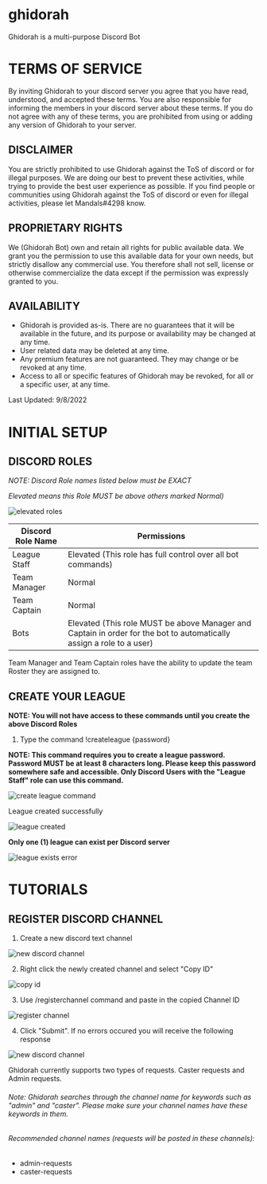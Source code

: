 # ghidorah
Ghidorah is a multi-purpose Discord Bot


# TERMS OF SERVICE
By inviting Ghidorah to your discord server you agree that you have read, understood, and accepted these terms. You are also responsible for informing the members in your discord server about these terms. If you do not agree with any of these terms, you are prohibited from using or adding any version of Ghidorah to your server.

## DISCLAIMER
You are strictly prohibited to use Ghidorah against the ToS of discord or for illegal purposes. We are doing our best to prevent these activities, while trying to provide the best user experience as possible. If you find people or communities using Ghidorah against the ToS of discord or even for illegal activities, please let Mandals#4298 know.

## PROPRIETARY RIGHTS
We (Ghidorah Bot) own and retain all rights for public available data. We grant you the permission to use this available data for your own needs, but strictly disallow any commercial use. You therefore shall not sell, license or otherwise commercialize the data except if the permission was expressly granted to you.

## AVAILABILITY
* Ghidorah is provided as-is. There are no guarantees that it will be available in the future, and its purpose or availability may be changed at any time.
* User related data may be deleted at any time.
* Any premium features are not guaranteed. They may change or be revoked at any time.
* Access to all or specific features of Ghidorah may be revoked, for all or a specific user, at any time.

Last Updated: 9/8/2022

# INITIAL SETUP
## DISCORD ROLES
*NOTE: Discord Role names listed below must be EXACT*

*Elevated means this Role MUST be above others marked Normal)*

![elevated roles](https://i.imgur.com/geapmEs.png)

Discord Role Name | Permissions
------------------|------------
League Staff      | Elevated (This role has full control over all bot commands)
Team Manager      | Normal
Team Captain      | Normal
Bots              | Elevated (This role MUST be above Manager and Captain in order for the bot to automatically assign a role to a user)

Team Manager and Team Captain roles have the ability to update the team Roster they are assigned to.

## CREATE YOUR LEAGUE
**NOTE: You will not have access to these commands until you create the above Discord Roles**

1. Type the command !createleague {password}

**NOTE: This command requires you to create a league password. Password MUST be at least 8 characters long. Please keep this password somewhere safe and accessible. Only Discord Users with the "League Staff" role can use this command.**

![create league command](https://i.imgur.com/wNWzjOU.png)

League created successfully

![league created](https://i.imgur.com/QaPIIAv.png)

**Only one (1) league can exist per Discord server**

![league exists error](https://i.imgur.com/fv3qTIG.png)

# TUTORIALS
## REGISTER DISCORD CHANNEL
1. Create a new discord text channel

![new discord channel](https://i.imgur.com/Vc6vdm6.png)

2. Right click the newly created channel and select "Copy ID"

![copy id](https://i.imgur.com/Hee3g6x.png)

3. Use /registerchannel command and paste in the copied Channel ID

![register channel](https://i.imgur.com/0keLPty.png)

4. Click "Submit". If no errors occured you will receive the following response

![new discord channel](https://i.imgur.com/eL874Bj.png)

Ghidorah currently supports two types of requests. Caster requests and Admin requests.
###### Note: Ghidorah searches through the channel name for keywords such as "admin" and "caster". Please make sure your channel names have these keywords in them.
###### Recommended channel names (requests will be posted in these channels):
* admin-requests
* caster-requests

